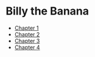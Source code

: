 # Billy the Banana

- [Chapter 1](chapter1.md)
- [Chapter 2](chapter2.md)
- [Chapter 3](chapter3.md)
- [Chapter 4](chapter4.md)


